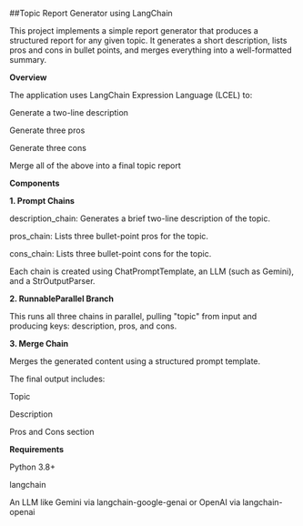 
##Topic Report Generator using LangChain

This project implements a simple report generator that produces a structured report for any given topic. It generates a short description, lists pros and cons in bullet points, and merges everything into a well-formatted summary.

**Overview**

The application uses LangChain Expression Language (LCEL) to:

Generate a two-line description

Generate three pros

Generate three cons

Merge all of the above into a final topic report

**Components**

**1. Prompt Chains**
   
description_chain: Generates a brief two-line description of the topic.

pros_chain: Lists three bullet-point pros for the topic.

cons_chain: Lists three bullet-point cons for the topic.

Each chain is created using ChatPromptTemplate, an LLM (such as Gemini), and a StrOutputParser.

**2. RunnableParallel Branch**

This runs all three chains in parallel, pulling "topic" from input and producing keys: description, pros, and cons.

**3. Merge Chain**

Merges the generated content using a structured prompt template.

The final output includes:

Topic

Description

Pros and Cons section


**Requirements**

Python 3.8+

langchain

An LLM like Gemini via langchain-google-genai or OpenAI via langchain-openai
